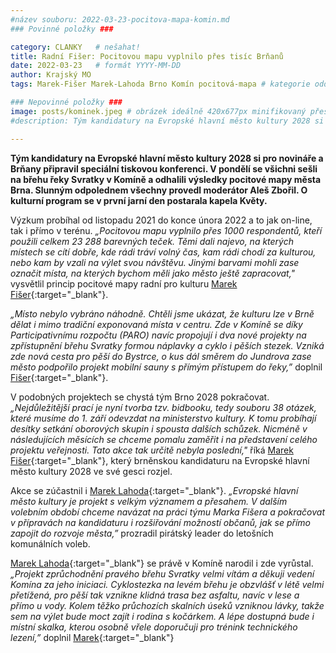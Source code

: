 ```yaml
---
#název souboru: 2022-03-23-pocitova-mapa-komin.md
### Povinné položky ###

category: CLANKY   # nešahat!
title: Radní Fišer: Pocitovou mapu vyplnilo přes tisíc Brňanů
date: 2022-03-23   # formát YYYY-MM-DD
author: Krajský MO
tags: Marek-Fišer Marek-Lahoda Brno Komín pocitová-mapa # kategorie odděleny mezerami, např. volby zemědělství životní-prostředí piráti (viz https://jihomoravsky.pirati.cz/tags/)

### Nepovinné položky ###
image: posts/kominek.jpeg # obrázek ideálně 420x677px minifikovaný přes https://tinypng.com/
#description: Tým kandidatury na Evropské hlavní město kultury 2028 si pro novináře a Brňany připravil speciální tiskovou konferenci. V pondělí se všichni sešli na břehu řeky Svratky v Komíně a odhalili výsledky pocitové mapy města Brna. Slunným odpolednem všechny provedl moderátor Aleš Zbořil. O kulturní program se v první jarní den postarala kapela Květy.

---
```


**Tým kandidatury na Evropské hlavní město kultury 2028 si pro novináře a Brňany připravil speciální tiskovou konferenci. V pondělí se všichni sešli na břehu řeky Svratky v Komíně a odhalili výsledky pocitové mapy města Brna. Slunným odpolednem všechny provedl moderátor Aleš Zbořil. O kulturní program se v první jarní den postarala kapela Květy.**

Výzkum probíhal od listopadu 2021 do konce února 2022 a to jak on-line, tak i přímo v terénu. *„Pocitovou mapu vyplnilo přes 1000 respondentů, kteří použili celkem 23 288 barevných teček. Těmi dali najevo, na kterých místech se cítí dobře, kde rádi tráví volný čas, kam rádi chodí za kulturou, nebo kam by vzali na výlet svou návštěvu. Jinými barvami mohli zase označit místa, na kterých bychom měli jako město ještě zapracovat,"* vysvětlil princip pocitové mapy radní pro kulturu [Marek Fišer](https://jihomoravsky.pirati.cz/lide/marek-fiser/){:target="_blank"}.

*„Místo nebylo vybráno náhodně. Chtěli jsme ukázat, že kulturu lze v Brně dělat i mimo tradiční exponovaná místa v centru. Zde v Komíně se díky Participativnímu rozpočtu (PARO) navíc propojují i dva nové projekty na zpřístupnění břehu Svratky formou náplavky a cyklo i pěších stezek. Vzniká zde nová cesta pro pěší do Bystrce, o kus dál směrem do Jundrova zase město podpořilo projekt mobilní sauny s přímým přístupem do řeky,”* doplnil [Fišer](https://jihomoravsky.pirati.cz/lide/marek-fiser/){:target="_blank"}.
 
V podobných projektech se chystá tým Brno 2028 pokračovat. *„Nejdůležitější prací je nyní tvorba tzv. bidbooku, tedy souboru 38 otázek, které musíme do 1. září odevzdat na ministerstvo kultury. K tomu probíhají desítky setkání oborových skupin i spousta dalších schůzek. Nicméně v následujících měsících se chceme pomalu zaměřit i na představení celého projektu veřejnosti. Tato akce tak určitě nebyla poslední,"* říká [Marek Fišer](https://jihomoravsky.pirati.cz/lide/marek-fiser/){:target="_blank"}, který brněnskou kandidaturu na Evropské hlavní město kultury 2028 ve své gesci rozjel.

Akce se zúčastnil i [Marek Lahoda](https://jihomoravsky.pirati.cz/lide/marek-lahoda/){:target="_blank"}. *„Evropské hlavní město kultury je projekt s velkým významem a přesahem. V dalším volebním období chceme navázat na práci týmu Marka Fišera a pokračovat v přípravách na kandidaturu i rozšiřování možností občanů, jak se přímo zapojit do rozvoje města,”* prozradil pirátský leader do letošních komunálních voleb.

[Marek Lahoda](https://jihomoravsky.pirati.cz/lide/marek-lahoda/){:target="_blank"} se právě v Komíně narodil i zde vyrůstal. *„Projekt zprůchodnění pravého břehu Svratky velmi vítám a děkuji vedení Komína za jeho iniciaci. Cyklostezka na levém břehu je obzvlášť v létě velmi přetížená, pro pěší tak vznikne klidná trasa bez asfaltu, navíc v lese a přímo u vody. Kolem těžko průchozích skalních úseků vzniknou lávky, takže sem na výlet bude moct zajít i rodina s kočárkem. A lépe dostupná bude i místní skalka, kterou osobně vřele doporučuji pro trénink technického lezení,”* doplnil [Marek](https://jihomoravsky.pirati.cz/lide/marek-lahoda/){:target="_blank"}
